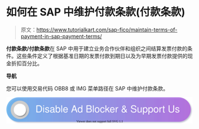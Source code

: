 # 如何在 SAP 中维护付款条款(付款条款)

> 原文：<https://www.tutorialkart.com/sap-fico/maintain-terms-of-payment-in-sap-payment-terms/>

**付款条款/付款条款**在 SAP 中用于建立业务合作伙伴和组织之间结算发票付款的条件。这些条件定义了根据基准日期的发票付款到期日以及为早期发票付款提供的现金折扣百分比。

**导航**

您可以使用交易代码 OBB8 或 IMG 菜单路径在 SAP 中维护付款条款。

[![](img/925da31b32d6bc3827932f6c8afb11bb.png)](https://www.tutorialkart.com/)